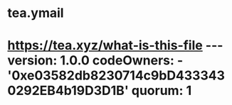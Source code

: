 # tea.ymail
# https://tea.xyz/what-is-this-file --- version: 1.0.0 codeOwners:   - '0xe03582db8230714c9bD4333430292EB4b19D3D1B' quorum: 1
